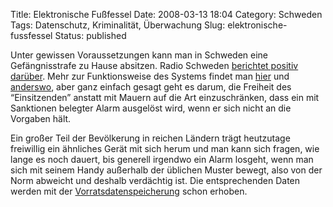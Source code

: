 Title: Elektronische Fußfessel
Date: 2008-03-13 18:04
Category: Schweden
Tags: Datenschutz, Kriminalität, Überwachung
Slug: elektronische-fussfessel
Status: published

Unter gewissen Voraussetzungen kann man in Schweden eine Gefängnisstrafe
zu Hause absitzen. Radio Schweden [berichtet positiv
darüber](http://sr.se/cgi-bin/international/nyhetssidor/artikel.asp?nyheter=1&programid=2108&Artikel=1948682).
Mehr zur Funktionsweise des Systems findet man
[hier](http://www.bra.se/extra/news/?module_instance=2&id=5) und
[anderswo](http://www.google.com/search?ie=UTF8&q=elektronisk+fotboja),
aber ganz einfach gesagt geht es darum, die Freiheit des “Einsitzenden”
anstatt mit Mauern auf die Art einzuschränken, dass ein mit Sanktionen
belegter Alarm ausgelöst wird, wenn er sich nicht an die Vorgaben hält.

Ein großer Teil der Bevölkerung in reichen Ländern trägt heutzutage
freiwillig ein ähnliches Gerät mit sich herum und man kann sich fragen,
wie lange es noch dauert, bis generell irgendwo ein Alarm losgeht, wenn
man sich mit seinem Handy außerhalb der üblichen Muster bewegt, also von
der Norm abweicht und deshalb verdächtig ist. Die entsprechenden Daten
werden mit der
[Vorratsdatenspeicherung](http://www.vorratsdatenspeicherung.de/content/view/46/42/lang,de/)
schon erhoben.

